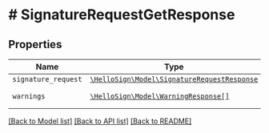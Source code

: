 # # SignatureRequestGetResponse



## Properties

Name | Type | Description | Notes
------------ | ------------- | ------------- | -------------
| `signature_request` | [```\HelloSign\Model\SignatureRequestResponse```](SignatureRequestResponse.md) |    |  |
| `warnings` | [```\HelloSign\Model\WarningResponse[]```](WarningResponse.md) |  A list of warnings.  |  |

[[Back to Model list]](../../README.md#models) [[Back to API list]](../../README.md#endpoints) [[Back to README]](../../README.md)
